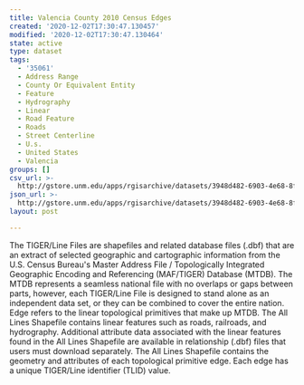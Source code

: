 ```yaml
---
title: Valencia County 2010 Census Edges
created: '2020-12-02T17:30:47.130457'
modified: '2020-12-02T17:30:47.130464'
state: active
type: dataset
tags:
  - '35061'
  - Address Range
  - County Or Equivalent Entity
  - Feature
  - Hydrography
  - Linear
  - Road Feature
  - Roads
  - Street Centerline
  - U.s.
  - United States
  - Valencia
groups: []
csv_url: >-
  http://gstore.unm.edu/apps/rgisarchive/datasets/3948d482-6903-4e68-8f4b-36f5f5548ed3/tl_2010_35061_edges.derived.csv
json_url: >-
  http://gstore.unm.edu/apps/rgisarchive/datasets/3948d482-6903-4e68-8f4b-36f5f5548ed3/tl_2010_35061_edges.derived.json
layout: post

---
```

The TIGER/Line Files are shapefiles and related database files (.dbf) that are an extract of selected geographic and cartographic information from the U.S. Census Bureau's Master Address File / Topologically Integrated Geographic Encoding and Referencing (MAF/TIGER) Database (MTDB).  The MTDB represents a seamless national file with no overlaps or gaps between parts, however, each TIGER/Line File is designed to stand alone as an independent data set, or they can be combined to cover the entire nation.  Edge refers to the linear topological primitives that make up MTDB.  The All Lines Shapefile contains linear features such as roads, railroads, and hydrography.  Additional attribute data associated with the linear features found in the All Lines Shapefile are available in relationship (.dbf) files that users must download separately.  The All Lines Shapefile contains the geometry and attributes of each topological primitive edge.  Each edge has a unique TIGER/Line identifier (TLID) value.  

